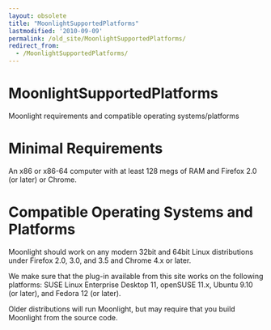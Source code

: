 ```yaml
---
layout: obsolete
title: "MoonlightSupportedPlatforms"
lastmodified: '2010-09-09'
permalink: /old_site/MoonlightSupportedPlatforms/
redirect_from:
  - /MoonlightSupportedPlatforms/
---
```


MoonlightSupportedPlatforms
===========================

Moonlight requirements and compatible operating systems/platforms

Minimal Requirements
====================

An x86 or x86-64 computer with at least 128 megs of RAM and Firefox 2.0 (or later) or Chrome.

Compatible Operating Systems and Platforms
==========================================

Moonlight should work on any modern 32bit and 64bit Linux distributions under Firefox 2.0, 3.0, and 3.5 and Chrome 4.x or later.

We make sure that the plug-in available from this site works on the following platforms: SUSE Linux Enterprise Desktop 11, openSUSE 11.x, Ubuntu 9.10 (or later), and Fedora 12 (or later).

Older distributions will run Moonlight, but may require that you build Moonlight from the source code.

